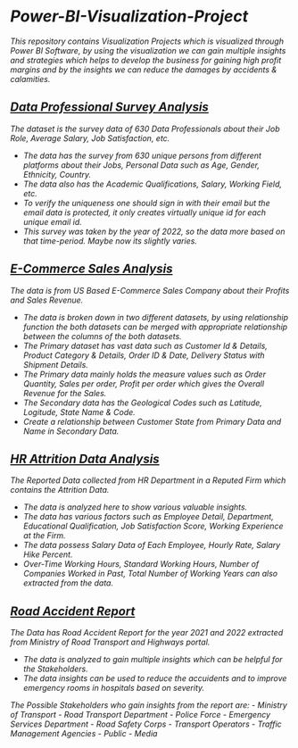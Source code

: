 # _Power-BI-Visualization-Project_
_This repository contains Visualization Projects which is visualized through Power BI Software, by using the visualization we can gain multiple insights and strategies which helps to develop the business for gaining high profit margins and by the insights we can reduce the damages by accidents &amp; calamities._
## _[Data Professional Survey Analysis](Data%20Professional%20Survey%20Analysis)_
_The dataset is the survey data of 630 Data Professionals about their Job Role, Average Salary, Job Satisfaction, etc._
  * _The data has the survey from 630 unique persons from different platforms about their Jobs, Personal Data such as Age, Gender, Ethnicity, Country._
  * _The data also has the Academic Qualifications, Salary, Working Field, etc._
  * _To verify the uniqueness one should sign in with their email but the email data is protected, it only creates virtually unique id for each unique email id._
  * _This survey was taken by the year of 2022, so the data more based on that time-period. Maybe now its slightly varies._
## _[E-Commerce Sales Analysis](E-Commerce%20Sales%20Analysis)_
_The data is from US Based E-Commerce Sales Company about their Profits and Sales Revenue._
* _The data is broken down in two different datasets, by using relationship function the both datasets can be merged with appropriate relationship between the columns of the both datasets._
* _The Primary dataset has vast data such as Customer Id & Details, Product Category & Details, Order ID & Date, Delivery Status with Shipment Details._
* _The Primary data mainly holds the measure values such as Order Quantity, Sales per order, Profit per order which gives the Overall Revenue for the Sales._
* _The Secondary data has the Geological Codes such as Latitude, Logitude, State Name & Code._
* _Create a relationship between Customer State from Primary Data and Name in Secondary Data._
## _[HR Attrition Data Analysis](HR%20Attrition%20Data%20Analysis)_
_The Reported Data collected from HR Department in a Reputed Firm which contains the Attrition Data._
* _The data is analyzed here to show various valuable insights._
* _The data has various factors such as Employee Detail, Department, Educational Qualification, Job Satisfaction Score, Working Experience at the Firm._
* _The data possess Salary Data of Each Employee, Hourly Rate, Salary Hike Percent._
* _Over-Time Working Hours, Standard Working Hours, Number of Companies Worked in Past, Total Number of Working Years can also extracted from the data._
## _[Road Accident Report](Road%20Accident%20Report)_
_The Data has Road Accident Report for the year 2021 and 2022 extracted from Ministry of Road Transport and Highways portal._
* _The data is analyzed to gain multiple insights which can be helpful for the Stakeholders._
* _The data insights can be used to reduce the accuidents and to improve emergency rooms in hospitals based on severity._

_The Possible Stakeholders who gain insights from the report are:_
    - _Ministry of Transport_
    - _Road Transport Department_
    - _Police Force_
    - _Emergency Services Department_
    - _Road Safety Corps_
    - _Transport Operators_
    - _Traffic Management Agencies_
    - _Public_
    - _Media_
